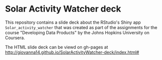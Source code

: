 # Solar Activity Watcher deck

This repository contains a slide deck about the
RStudio's Shiny app `Solar_activity_watcher`
that was created as part of the assignments for
the course "Developing Data Products" by the
Johns Hopkins University on Coursera.

The HTML slide deck can be viewd on gh-pages at  
http://giovanna14.github.io/SolarActivityWatcher-deck/index.html#

